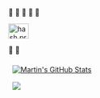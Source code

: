 :mushroom: :new_moon_with_face: :new_moon_with_face: :new_moon_with_face: :mushroom:

<a href="https://www.hackerrank.com/hieusmiths" target="blank"><img align="center" src="https://cdn.cdnlogo.com/logos/h/58/hackerrank.svg" alt="hash.prog" height="30" width="40" /></a>  

:seedling: :evergreen_tree:

<a href="https://github.com/hieusmiths">
  <img align="center" style="margin:0.5rem" src="https://github-readme-stats.vercel.app/api?username=hieusmiths&show_icons=true&line_height=27&count_private=true&title_color=ffffff&text_color=c9cacc&icon_color=4AB097&bg_color=1A2B34" alt="Martin's GitHub Stats" />
</a>

<br />

<a href="https://github.com/hieusmiths">
  <img align="center" style="margin:0.5rem" src="https://github-readme-stats.vercel.app/api/top-langs/?username=hieusmiths&hide=html,css&title_color=ffffff&text_color=c9cacc&icon_color=4AB197&bg_color=1A2B34" />
</a>



<br>
<br>

